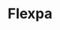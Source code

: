 ---
git: https://github.com/flexpa
linkedin: https://linkedin.com/company/flexpa
logohandle: flexpa
sort: flexpa
title: Flexpa
twitter: https://x.com/flexpa
website: https://www.flexpa.com/
---
